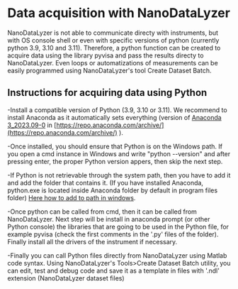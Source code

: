 # Data acquisition with NanoDataLyzer

NanoDataLyzer is not able to communicate directy with instruments, but with OS console shell or even with specific versions of python (currently python 3.9, 3.10 and 3.11). Therefore, a python function can be created to acquire data using the library pyvisa and pass the results directy to NanoDataLyzer. Even loops or automatizations of measurements can be easily programmed using NanoDataLyzer's tool Create Dataset Batch.

## Instructions for acquiring data using Python

-Install a compatible version of Python (3.9, 3.10 or 3.11). We recommend to install Anaconda as it automatically sets everything (version of [Anaconda 3_2023.09-0](https://repo.anaconda.com/archive/Anaconda3-2023.09-0-Windows-x86_64.exe) in [https://repo.anaconda.com/archive/](https://repo.anaconda.com/archive/) ).

-Once installed, you should ensure that Python is on the Windows path. If you open a cmd instance in Windows and write "python --version" and after pressing enter, the proper Python version appers, then skip the next step.

-If Python is not retrievable through the system path, then you have to add it and add the folder that contains it. (If you have installed Anaconda, python.exe is located inside Anaconda folder by default in program files folder) [Here how to add to path in windows](https://www.wikihow.com/Change-the-PATH-Environment-Variable-on-Windows).

-Once python can be called from cmd, then it can be called from NanoDataLyzer. Next step will be install in anaconda prompt (or other Python console) the libraries that are going to be used in the Python file, for example pyvisa (check the first comments in the '.py' files of the folder). Finally install all the drivers of the instrument if necessary.

-Finally you can call Python files directly from NanoDataLyzer using Matlab code syntax. Using NanoDataLyzer's Tools>Create Dataset Batch utility, you can edit, test and debug code and save it as a template in files with '.ndl' extension (NanoDataLyzer dataset files)
